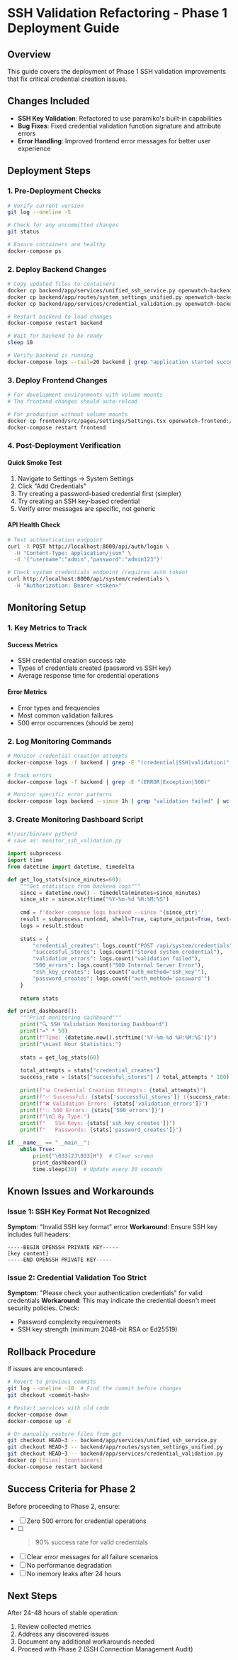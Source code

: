 # SSH Validation Refactoring - Phase 1 Deployment Guide

## Overview
This guide covers the deployment of Phase 1 SSH validation improvements that fix critical credential creation issues.

## Changes Included
- **SSH Key Validation**: Refactored to use paramiko's built-in capabilities
- **Bug Fixes**: Fixed credential validation function signature and attribute errors
- **Error Handling**: Improved frontend error messages for better user experience

## Deployment Steps

### 1. Pre-Deployment Checks
```bash
# Verify current version
git log --oneline -5

# Check for any uncommitted changes
git status

# Ensure containers are healthy
docker-compose ps
```

### 2. Deploy Backend Changes
```bash
# Copy updated files to containers
docker cp backend/app/services/unified_ssh_service.py openwatch-backend:/app/backend/app/services/
docker cp backend/app/routes/system_settings_unified.py openwatch-backend:/app/backend/app/routes/
docker cp backend/app/services/credential_validation.py openwatch-backend:/app/backend/app/services/

# Restart backend to load changes
docker-compose restart backend

# Wait for backend to be ready
sleep 10

# Verify backend is running
docker-compose logs --tail=20 backend | grep "application started successfully"
```

### 3. Deploy Frontend Changes
```bash
# For development environments with volume mounts
# The frontend changes should auto-reload

# For production without volume mounts
docker cp frontend/src/pages/settings/Settings.tsx openwatch-frontend:/app/src/pages/settings/
docker-compose restart frontend
```

### 4. Post-Deployment Verification

#### Quick Smoke Test
1. Navigate to Settings → System Settings
2. Click "Add Credentials"
3. Try creating a password-based credential first (simpler)
4. Try creating an SSH key-based credential
5. Verify error messages are specific, not generic

#### API Health Check
```bash
# Test authentication endpoint
curl -X POST http://localhost:8000/api/auth/login \
  -H "Content-Type: application/json" \
  -d '{"username":"admin","password":"admin123"}'

# Check system credentials endpoint (requires auth token)
curl http://localhost:8000/api/system/credentials \
  -H "Authorization: Bearer <token>"
```

## Monitoring Setup

### 1. Key Metrics to Track

#### Success Metrics
- SSH credential creation success rate
- Types of credentials created (password vs SSH key)
- Average response time for credential operations

#### Error Metrics
- Error types and frequencies
- Most common validation failures
- 500 error occurrences (should be zero)

### 2. Log Monitoring Commands

```bash
# Monitor credential creation attempts
docker-compose logs -f backend | grep -E "(credential|SSH|validation)"

# Track errors
docker-compose logs -f backend | grep -E "(ERROR|Exception|500)"

# Monitor specific error patterns
docker-compose logs backend --since 1h | grep "validation failed" | wc -l
```

### 3. Create Monitoring Dashboard Script

```python
#!/usr/bin/env python3
# save as: monitor_ssh_validation.py

import subprocess
import time
from datetime import datetime, timedelta

def get_log_stats(since_minutes=60):
    """Get statistics from backend logs"""
    since = datetime.now() - timedelta(minutes=since_minutes)
    since_str = since.strftime("%Y-%m-%d %H:%M:%S")
    
    cmd = f'docker-compose logs backend --since "{since_str}"'
    result = subprocess.run(cmd, shell=True, capture_output=True, text=True)
    logs = result.stdout
    
    stats = {
        "credential_creates": logs.count("POST /api/system/credentials"),
        "successful_stores": logs.count("Stored system credential"),
        "validation_errors": logs.count("validation failed"),
        "500_errors": logs.count("500 Internal Server Error"),
        "ssh_key_creates": logs.count("auth_method='ssh_key'"),
        "password_creates": logs.count("auth_method='password'")
    }
    
    return stats

def print_dashboard():
    """Print monitoring dashboard"""
    print("🔍 SSH Validation Monitoring Dashboard")
    print("=" * 50)
    print(f"Time: {datetime.now().strftime('%Y-%m-%d %H:%M:%S')}")
    print("\nLast Hour Statistics:")
    
    stats = get_log_stats(60)
    
    total_attempts = stats["credential_creates"]
    success_rate = (stats["successful_stores"] / total_attempts * 100) if total_attempts > 0 else 0
    
    print(f"📊 Credential Creation Attempts: {total_attempts}")
    print(f"✅ Successful: {stats['successful_stores']} ({success_rate:.1f}%)")
    print(f"❌ Validation Errors: {stats['validation_errors']}")
    print(f"💥 500 Errors: {stats['500_errors']}")
    print(f"\n🔑 By Type:")
    print(f"   SSH Keys: {stats['ssh_key_creates']}")
    print(f"   Passwords: {stats['password_creates']}")

if __name__ == "__main__":
    while True:
        print("\033[2J\033[H")  # Clear screen
        print_dashboard()
        time.sleep(30)  # Update every 30 seconds
```

## Known Issues and Workarounds

### Issue 1: SSH Key Format Not Recognized
**Symptom**: "Invalid SSH key format" error
**Workaround**: Ensure SSH key includes full headers:
```
-----BEGIN OPENSSH PRIVATE KEY-----
[key content]
-----END OPENSSH PRIVATE KEY-----
```

### Issue 2: Credential Validation Too Strict
**Symptom**: "Please check your authentication credentials" for valid credentials
**Workaround**: This may indicate the credential doesn't meet security policies. Check:
- Password complexity requirements
- SSH key strength (minimum 2048-bit RSA or Ed25519)

## Rollback Procedure

If issues are encountered:

```bash
# Revert to previous commits
git log --oneline -10  # Find the commit before changes
git checkout <commit-hash>

# Restart services with old code
docker-compose down
docker-compose up -d

# Or manually restore files from git
git checkout HEAD~3 -- backend/app/services/unified_ssh_service.py
git checkout HEAD~3 -- backend/app/routes/system_settings_unified.py
git checkout HEAD~3 -- backend/app/services/credential_validation.py
docker cp [files] [containers]
docker-compose restart backend
```

## Success Criteria for Phase 2

Before proceeding to Phase 2, ensure:
- [ ] Zero 500 errors for credential operations
- [ ] >90% success rate for valid credentials
- [ ] Clear error messages for all failure scenarios
- [ ] No performance degradation
- [ ] No memory leaks after 24 hours

## Next Steps

After 24-48 hours of stable operation:
1. Review collected metrics
2. Address any discovered issues
3. Document any additional workarounds needed
4. Proceed with Phase 2 (SSH Connection Management Audit)